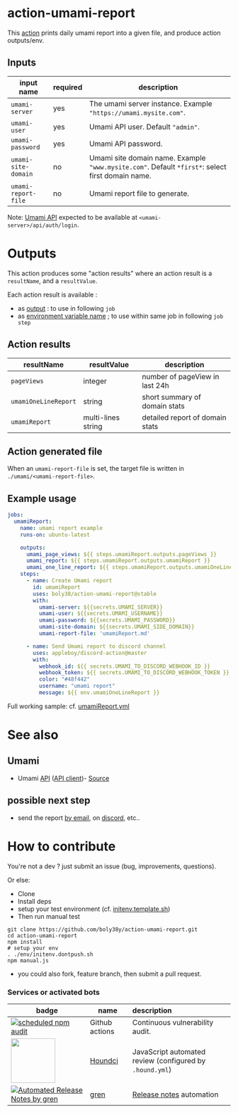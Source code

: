 # action-umami-report

This [action](./action.yml) prints daily umami report into a given file, and produce action outputs/env.

## Inputs

| input name          | required | description                                                                                       |
|---------------------|----------|---------------------------------------------------------------------------------------------------|
| `umami-server`      | yes      | The umami server instance. Example `"https://umami.mysite.com"`.                                  |
| `umami-user`        | yes      | Umami API user. Default `"admin"`.                                                                | 
| `umami-password`    | yes      | Umami API password.                                                                               | 
| `umami-site-domain` | no       | Umami site domain name.  Example `"www.mysite.com"`. Default `*first*`: select first domain name. | 
| `umami-report-file` | no       | Umami report file to generate.                                                                    | 

Note: [Umami API](https://umami.is/docs/api) expected to be available at `<umami-server>/api/auth/login`.

# Outputs

This action produces some "action results" where an action result is a `resultName`, and a `resultValue`.

Each action result is available :
- as [output](https://docs.github.com/en/actions/using-workflows/workflow-commands-for-github-actions#setting-an-output-parameter) : to use in following `job`
- as [environment variable name](https://docs.github.com/en/actions/using-workflows/workflow-commands-for-github-actions#setting-an-environment-variable) ; to use within same job in following `job step`

## Action results
| resultName           | resultValue          | description                     |
|----------------------|----------------------|---------------------------------|
| `pageViews`          | integer              | number of pageView in last 24h  |
| `umamiOneLineReport` | string               | short summary of domain stats   | 
| `umamiReport`        | multi-lines string   | detailed report of domain stats | 

## Action generated file

When an `umami-report-file` is set, the target file is written in `./umami/<umami-report-file>`.

## Example usage

```yaml
jobs:
  umamiReport:
    name: umami report example
    runs-on: ubuntu-latest

    outputs:
      umami_page_views: ${{ steps.umamiReport.outputs.pageViews }}
      umami_report: ${{ steps.umamiReport.outputs.umamiReport }}
      umami_one_line_report: ${{ steps.umamiReport.outputs.umamiOneLineReport }}
    steps:
      - name: Create Umami report
        id: umamiReport
        uses: boly38/action-umami-report@stable
        with:
          umami-server: ${{secrets.UMAMI_SERVER}}
          umami-user: ${{secrets.UMAMI_USERNAME}}
          umami-password: ${{secrets.UMAMI_PASSWORD}}
          umami-site-domain: ${{secrets.UMAMI_SIDE_DOMAIN}}
          umami-report-file: 'umamiReport.md'

      - name: Send Umami report to discord channel
        uses: appleboy/discord-action@master
        with:
          webhook_id: ${{ secrets.UMAMI_TO_DISCORD_WEBHOOK_ID }}
          webhook_token: ${{ secrets.UMAMI_TO_DISCORD_WEBHOOK_TOKEN }}
          color: "#48f442"
          username: "umami report"
          message: ${{ env.umamiOneLineReport }}
```
Full working sample: cf. [umamiReport.yml](.github/workflows/umamiReport.yml)

# See also

## Umami
- Umami [API](https://umami.is/docs/api) ([API client](https://github.com/boly38/umami-api-client))- [Source](https://github.com/umami-software/umami)

## possible next step
- send the report [by email](https://github.com/dawidd6/action-send-mail), on [discord](https://github.com/marketplace/actions/upload-to-discord), etc..

# How to contribute
You're not a dev ? just submit an issue (bug, improvements, questions). 

Or else:
* Clone
* Install deps
* setup your test environment (cf. [initenv.template.sh](./env/initenv.template.sh))
* Then run manual test
```
git clone https://github.com/boly38y/action-umami-report.git
cd action-umami-report
npm install
# setup your env
. ./env/initenv.dontpush.sh
npm manual.js
```
* you could also fork, feature branch, then submit a pull request.


### Services or activated bots

| badge                                                                                                                                                                                     | name                                                         | description                                                                        |
|-------------------------------------------------------------------------------------------------------------------------------------------------------------------------------------------|--------------------------------------------------------------|:-----------------------------------------------------------------------------------|
| [![scheduled npm audit](https://github.com/boly38/action-umami-report/actions/workflows/audit.yml/badge.svg)](https://github.com/boly38/action-umami-report/actions/workflows/audit.yml)  | Github actions                                               | Continuous vulnerability audit.                                                    
| [<img src="https://cdn.icon-icons.com/icons2/2148/PNG/512/houndci_icon_132320.png" width="100">](https://houndci.com/)                                                                    | [Houndci](https://houndci.com/)                              | JavaScript  automated review (configured by `.hound.yml`)                          |
| [![Automated Release Notes by gren](https://img.shields.io/badge/%F0%9F%A4%96-release%20notes-00B2EE.svg)](https://github-tools.github.io/github-release-notes/)                          | [gren](https://github.com/github-tools/github-release-notes) | [Release notes](https://github.com/boly38/action-umami-report/releases) automation |

